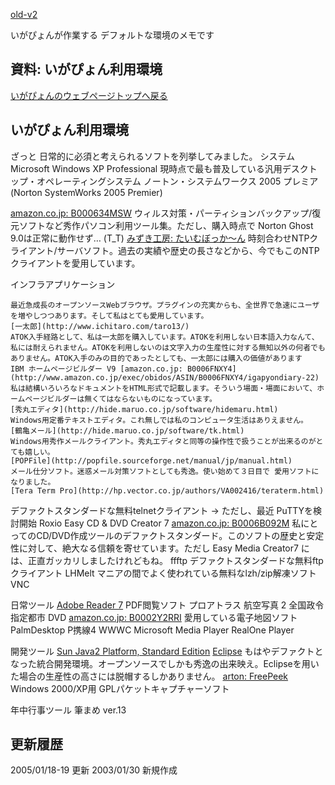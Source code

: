[old-v2](memoigaenv-orig.html)

いがぴょんが作業する デフォルトな環境のメモです

## 資料: いがぴょん利用環境




[いがぴょんのウェブページトップへ戻る](../../index.html)





## いがぴょん利用環境


ざっと 日常的に必須と考えられるソフトを列挙してみました。
システム
  Microsoft Windows XP Professional
    現時点で最も普及している汎用デスクトップ・オペレーティングシステム
    ノートン・システムワークス 2005 プレミア (Norton SystemWorks 2005 Premier) 


[amazon.co.jp: B000634MSW](http://www.amazon.co.jp/exec/obidos/ASIN/B000634MSW/igapyondiary-22)
    ウィルス対策・パーティションバックアップ/復元ソフトなど秀作パソコン利用ツール集。ただし、購入時点で Norton Ghost 9.0は正常に動作せず…
    (T_T)
    [みずき工房: たいむぼっか～ん](http://www.netlaputa.ne.jp/~ayu/labo/win32/timeb/)
  時刻合わせNTPクライアント/サーバソフト。過去の実績や歴史の長さなどから、今でもこのNTPクライアントを愛用しています。
  
  インフラアプリケーション
  
    最近急成長のオープンソースWebブラウザ。プラグインの充実からも、全世界で急速にユーザを増やしつつあります。そして私はとても愛用しています。
    [一太郎](http://www.ichitaro.com/taro13/)
    ATOK入手経路として、私は一太郎を購入しています。ATOKを利用しない日本語入力なんて、私には耐えられません。ATOKを利用しないのは文字入力の生産性に対する無知以外の何者でもありません。ATOK入手のみの目的であったとしても、一太郎には購入の価値があります
    IBM ホームページビルダー V9 [amazon.co.jp: B0006FNXY4](http://www.amazon.co.jp/exec/obidos/ASIN/B0006FNXY4/igapyondiary-22)
    私は結構いろいろなドキュメントをHTML形式で記載します。そういう場面・場面において、ホームページビルダーは無くてはならないものになっています。
    [秀丸エディタ](http://hide.maruo.co.jp/software/hidemaru.html)
    Windows用定番テキストエディタ。これ無しでは私のコンピュータ生活はありえません。
    [鶴亀メール](http://hide.maruo.co.jp/software/tk.html)
    Windows用秀作メールクライアント。秀丸エディタと同等の操作性で扱うことが出来るのがとても嬉しい。
    [POPFile](http://popfile.sourceforge.net/manual/jp/manual.html)
    メール仕分ソフト。迷惑メール対策ソフトとしても秀逸。使い始めて３日目で 愛用ソフトになりました。
    [Tera Term Pro](http://hp.vector.co.jp/authors/VA002416/teraterm.html)
  デファクトスタンダードな無料telnetクライアント → ただし、最近 PuTTYを検討開始
    Roxio Easy CD & DVD Creator 7 [amazon.co.jp: B0006B092M](http://www.amazon.co.jp/exec/obidos/ASIN/B0006B092M/igapyondiary-22)
    私にとってのCD/DVD作成ツールのデファクトスタンダード。このソフトの歴史と安定性に対して、絶大なる信頼を寄せています。ただし Easy Media
    Creator7 には、正直ガッカリしましたけれどもね。
    ffftp
    デファクトスタンダードな無料ftpクライアント
    LHMelt
    マニアの間でよく使われている無料なlzh/zip解凍ソフト
    VNC
  
  日常ツール
  [Adobe Reader 7](http://www.adobe.co.jp/products/acrobat/readermain.html)
    PDF閲覧ソフト
    プロアトラス 航空写真 2 全国政令指定都市 DVD [amazon.co.jp: B0002Y2RRI](http://www.amazon.co.jp/exec/obidos/ASIN/B0002Y2RRI/igapyondiary-22)
    愛用している電子地図ソフト
    PalmDesktop
    P携線4
    WWWC
    Microsoft Media Player
    RealOne Player
  
  開発ツール
  [Sun Java2 Platform, Standard Edition](http://java.sun.com/j2se/index.jsp)
    [Eclipse](http://eclipsewiki.net/eclipse/)
    もはやデファクトとなった統合開発環境。オープンソースでしかも秀逸の出来映え。Eclipseを用いた場合の生産性の高さには脱帽するしかありません。
    [arton: FreePeek](http://www.vector.co.jp/soft/winnt/net/se125800.html)
    Windows 2000/XP用 GPLパケットキャプチャーソフト
  
  年中行事ツール
  筆まめ ver.13
  



## 更新履歴

2005/01/18-19 更新
  2003/01/30 新規作成